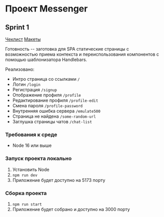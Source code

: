 # Проект Messenger

## Sprint 1

[Чеклист](https://code.s3.yandex.net/web-developer/checklists-pdf/middle_frontend/pr1.pdf)
[Макеты](https://www.figma.com/file/jF5fFFzgGOxQeB4CmKWTiE/Chat_external_link?type=design&t=mrzUv9kO27lOoSm2-1)

Готовность -- заготовка для SPA статические страницы с возможностью приема контекста и переиспользования компонентов с помощью шаблонизатора Handlebars.

Реализовано:

- Интро страница со ссылками `/`
- Логин `/login`
- Регистрация `/signup`
- Отображение профиля `/profile`
- Редактирование профиля `/profile-edit`
- Смена пароля `/profile-password`
- Внутренняя ошибка сервера `/emulate500`
- Страница не найдена `/some-random-url`
- Заглушка страницы чатов `/chat-list`

### Требования к среде

- Node 16 или выше

### Запуск проекта локально

1. Установить Node
2. `npm run dev`
3. Приложение будет доступно на 5173 порту

### Сборка проекта

1. `npm run start`
2. Приложение будет собрано и доступно на 3000 порту
